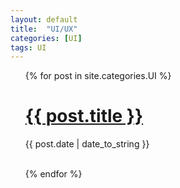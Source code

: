 ```yaml
---
layout: default
title:  "UI/UX"
categories: [UI]
tags: UI
---
```


<ul>
  {% for post in site.categories.UI %}
    <h1><a href="{{ post.url }}">{{ post.title }}</a></h1>
    <span>{{ post.date | date_to_string }}</span>
            <!-- <span> {{ post.excerpt }}</span>-->
    <br><br>
    
  {% endfor %}
</ul>
